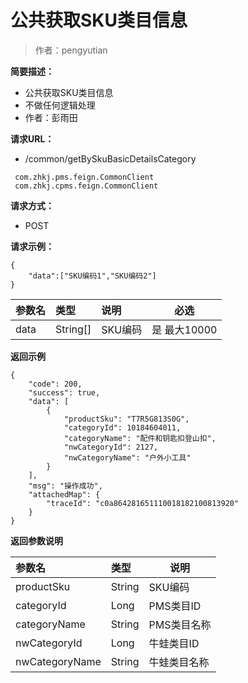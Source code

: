 # 公共获取SKU类目信息

> 作者：pengyutian

**简要描述：** 

- 公共获取SKU类目信息 
- 不做任何逻辑处理
- 作者：彭雨田

**请求URL：** 

- /common/getBySkuBasicDetailsCategory

```
 com.zhkj.pms.feign.CommonClient
 com.zhkj.cpms.feign.CommonClient

```
  
**请求方式：**
- POST 

**请求示例：** 
```
{
	"data":["SKU编码1","SKU编码2"]
}
```

|参数名|类型|说明|必选|
|:----    |:---|:----- |-----   |
| data |String[] |SKU编码|是  最大10000|



 **返回示例**
``` 
{
    "code": 200,
    "success": true,
    "data": [
        {
            "productSku": "T7R5G813S0G",
            "categoryId": 10184604011,
            "categoryName": "配件和钥匙扣登山扣",
            "nwCategoryId": 2127,
            "nwCategoryName": "户外小工具"
        }
    ],
    "msg": "操作成功",
    "attachedMap": {
        "traceId": "c0a864281651110018182100813920"
    }
}
```
 **返回参数说明** 

|参数名|类型|说明|
|:-----  |:-----|-----|
|productSku |String   |SKU编码|
|categoryId |Long |PMS类目ID |
|categoryName |String |PMS类目名称 |
|nwCategoryId |Long |牛蛙类目ID |
|nwCategoryName |String |牛蛙类目名称 |